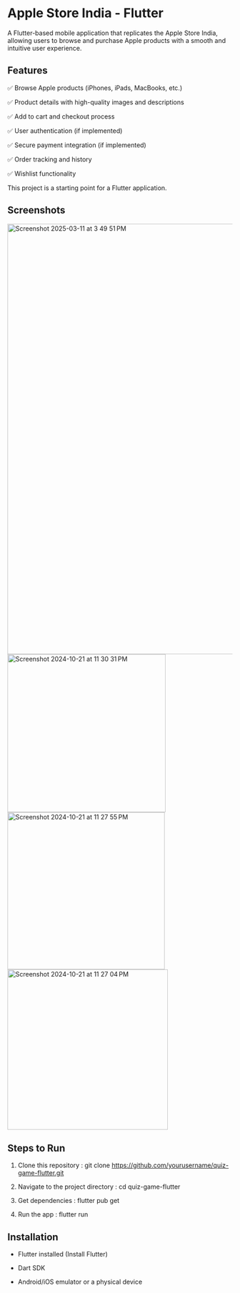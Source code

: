 # Apple Store India - Flutter

A Flutter-based mobile application that replicates the Apple Store India, allowing users to browse and purchase Apple products with a smooth and intuitive user experience.

## Features
✅ Browse Apple products (iPhones, iPads, MacBooks, etc.)

✅ Product details with high-quality images and descriptions


✅ Add to cart and checkout process

✅ User authentication (if implemented)

✅ Secure payment integration (if implemented)

✅ Order tracking and history

✅ Wishlist functionality

This project is a starting point for a Flutter application.

 ## Screenshots


<img width="964" alt="Screenshot 2025-03-11 at 3 49 51 PM" src="https://github.com/user-attachments/assets/fed2e1ee-37c4-4723-b427-c613c473e228" />
<img width="354" alt="Screenshot 2024-10-21 at 11 30 31 PM" src="https://github.com/user-attachments/assets/bce02219-626c-47ea-b738-f45152d6a12e" />

<img width="352" alt="Screenshot 2024-10-21 at 11 27 55 PM" src="https://github.com/user-attachments/assets/d032d310-8e02-42aa-9da5-5b7018b7c266" />

<img width="359" alt="Screenshot 2024-10-21 at 11 27 04 PM" src="https://github.com/user-attachments/assets/101caf70-59c0-42f6-8899-67a7d79ceb02" />










## Steps to Run
1. Clone this repository : git clone https://github.com/yourusername/quiz-game-flutter.git

2. Navigate to the project directory : cd quiz-game-flutter
  
3. Get dependencies : flutter pub get

4. Run the app : flutter run

## Installation

- Flutter installed (Install Flutter)

- Dart SDK

- Android/iOS emulator or a physical device
